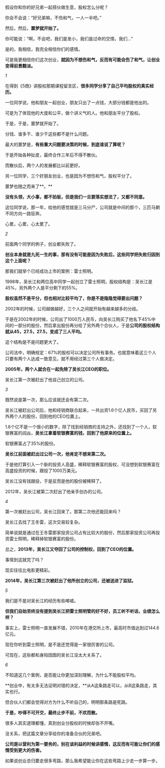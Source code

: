 
假设你和你的好兄弟一起搭伙做生意，股权怎么分呢？



你会不会说：“好兄弟嘛，不伤和气，一人一半吧。”



然后，然后，**噩梦就开始了。**



你可能说：“啊，不会吧，我们是发小，我们是过命的交情，我们...”



是的，我相信，我完全相信你们的感情。



可是我更相信你们这次创业，**就因为不想伤和气，反而有可能会伤了和气，让创业变得前景黯淡。**

*1*

在得到《5商》讲股权那期课程留言区，**很多同学分享了自己平均股权的真实经历。**



一位同学说，他和朋友一起创业，朋友只出了一点钱，大部分钱都是他出的。



可是为了体现他的大度和公平，做个讲义气的人。他和朋友平分了股权。



于是，于是，噩梦就开始了。



分钱、谁多干、谁少干这些都不是什么问题。



最大的噩梦是，**有些重大问题要决策的时候，到底谁说了算呢？**



于是开始各种扯皮，最终合作三年后不得不散伙。



而散伙后，两个人的发展都比以前更好。



另一位同学，三个好朋友创业，也是因为不想伤和气，股权平分了。



噩梦也随之而来了**。**



**没有头领，大小事，都不拍板，但是我们一旦要落实想法了，又都不同意。**



这位同学说，那一年，给他的感觉就是三马分尸，公司就是中间的那个，三匹马朝不同方向一路狂奔。



心累，心累，心太累了。

*2*

前面两个同学的例子，创业都失败了。



**创业本身就是九死一生的事，那有没有可能是因为失败后，这些同学把失败归因到这个上面呢？**



那我们就举个已经成功上市的案例：雷士照明。



1998年，吴长江和两位高中同学一起创立了雷士照明，股权结构是：吴长江是45%，另外两个人是平分剩下的55%。



**股权虽然不是平分，但也相对比较平均了，你是不是隐隐觉得要出问题？**



2002年的时候，公司越做越好，三个人之间就开始有越来越多的分歧。



于是在2002年的时候，公司出了1000万人民币，向吴长江购买了他名下45%中间的一部分的股份，然后拿出股份再分给了另外两个合伙人，于是**公司的股权结构就从45，27.5，27.5，变成了三人平均。**



这个结构是不是问题更大了。



公司法中，明确规定：67%的股权可以决定公司所有事务。也就意味着这三个人只要有两个人达成一致意见，就不用经过第三个人做决定。



**2005年，两个人就合在一起免除了吴长江CEO的职位。**



吴长江第一次被赶出了他自己创立的公司。

*3*

既然说是第一次，那么应该就还会有第二次。



吴长江被赶出公司后，他和经销商联合起来，一共出资1.6个亿人民币，买回了另外两个人的股份，回到他的CEO位置上。



1.6个亿不是一个很小的数字，除了找到经销商的支持之外，还找到了一个人，软银赛富的阎焱，**吴长江拿着软银赛富的钱，回到了他原来的位置上。**



软银赛富占了35%的股份。



**吴长江前面被赶出过公司一次，他肯定不想来第二次。**



于是他打算引入一个新的投资人高盛，稀释软银赛富的股权，可没想到软银赛富在高盛投资的时候，跟投了1000万美元。



吴长江没有钱跟投，于是反而是他的股份被稀释了。



2012年，吴长江被第二次赶出了他亲手创办的公司。

*4*

第一次被赶出公司，吴长江回来了。那第二次他还能回来吗？



吴长江去找了王冬雷，这次交易较复杂。



简单说就是通过在王冬雷那家投资公司占有比较大的股份，然后那家投资公司再投资雷士照明，稀释掉软银赛富的股份。



总之，**2013年，吴长江又夺回了公司的控制权，回到了CEO的位置。**



事情到这就完了吗？



现实往往比电影更精彩。



**2014年，吴长江第三次被赶出了他所创立的公司，还被送进了监狱。**

*5*

我们是不是对吴长江的经历有些唏嘘。



**但我们自始至终没有提到吴长江把雷士照明管的好不好，员工听不听话，业绩怎么样？**



事实上，雷士照明一直发展不错，2010年在港交所上市，最高时市值达到过144.6亿元。



现在你听到雷士照明，是不是还觉得是一家很厉害的公司。



可现在，这些都和身陷囹圄的吴长江没太大关系了。

*6*

不知道这几个案例，是否能让你更加深刻理解，为什么不能股权平均。



**创业中，有太多无法证明对错的决定，**从A这条路走可以，从B这条路走，其实也行。



但合伙人们都会觉得对方为什么不听自己的，明明那条路是死路。



**于是，吵得不可开交，最终止步不前，不欢而散。**



很多人其实道理都懂，真到创业分股权的时候却张不开嘴。



没关系，把这篇文章分享给你的准备合伙的兄弟吧。



**公司是以营利为第一要务的，别在谈利益的时候讲感情，这反而有可能让你们的感情受到更大的伤害。**



如果说创业总归要走很多弯路，那么我希望能让你在这些弯路上少走一步算一步。